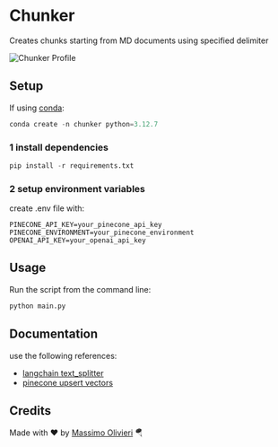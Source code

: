 # Chunker

Creates chunks starting from MD documents using specified delimiter

<img src="https://i.ibb.co/mSTjxw1/chunker.webp" alt="Chunker Profile"/>

## Setup

If using [conda](https://docs.anaconda.com/miniconda/#miniconda):
```python
conda create -n chunker python=3.12.7
```

### 1 install dependencies

```python
pip install -r requirements.txt
```

### 2 setup environment variables

create .env file with:

```.env
PINECONE_API_KEY=your_pinecone_api_key
PINECONE_ENVIRONMENT=your_pinecone_environment
OPENAI_API_KEY=your_openai_api_key
```

## Usage

Run the script from the command line:
```python
python main.py
```

## Documentation

use the following references:
- [langchain text_splitter](https://api.python.langchain.com/en/latest/character/langchain_text_splitters.character.RecursiveCharacterTextSplitter.html)
- [pinecone upsert vectors](https://docs.pinecone.io/guides/data/upsert-data)

## Credits
Made with ❤️ by [Massimo Olivieri](https://linktr.ee/maxvaega) 🪂